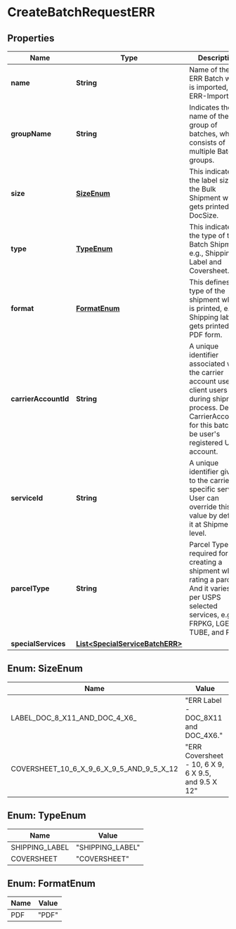 

# CreateBatchRequestERR


## Properties

| Name | Type | Description | Notes |
|------------ | ------------- | ------------- | -------------|
|**name** | **String** | Name of the of ERR Batch which is imported, e.g. ERR-Import-05. |  [optional] |
|**groupName** | **String** | Indicates the name of the group of batches, which consists of multiple Batch groups. |  [optional] |
|**size** | [**SizeEnum**](#SizeEnum) | This indicates the label size of the Bulk Shipment when it gets printed,i.e., DocSize. |  |
|**type** | [**TypeEnum**](#TypeEnum) | This indicates the type of the Batch Shipment, e.g., Shipping Label and Coversheet. |  |
|**format** | [**FormatEnum**](#FormatEnum) | This defines the type of the shipment which is printed, e.g., Shipping label gets printed in PDF form. |  [optional] |
|**carrierAccountId** | **String** | A unique identifier associated with the carrier account used by client users during shipment process. Default CarrierAccountID for this batch will be user&#39;s registered USPS account. |  |
|**serviceId** | **String** | A unique identifier given to the carrier-specific service. User can override this value by defining it at Shipment level. |  |
|**parcelType** | **String** | Parcel Type is required for creating a shipment while rating a parcel. And it varies as per USPS selected services, e.g. FRPKG, LGENV, TUBE, and PKG. |  |
|**specialServices** | [**List&lt;SpecialServiceBatchERR&gt;**](SpecialServiceBatchERR.md) |  |  [optional] |



## Enum: SizeEnum

| Name | Value |
|---- | -----|
| LABEL_DOC_8_X11_AND_DOC_4_X6_ | &quot;ERR Label - DOC_8X11 and DOC_4X6.&quot; |
| COVERSHEET_10_6_X_9_6_X_9_5_AND_9_5_X_12 | &quot;ERR Coversheet - 10, 6 X 9, 6 X 9.5, and 9.5 X 12&quot; |



## Enum: TypeEnum

| Name | Value |
|---- | -----|
| SHIPPING_LABEL | &quot;SHIPPING_LABEL&quot; |
| COVERSHEET | &quot;COVERSHEET&quot; |



## Enum: FormatEnum

| Name | Value |
|---- | -----|
| PDF | &quot;PDF&quot; |



